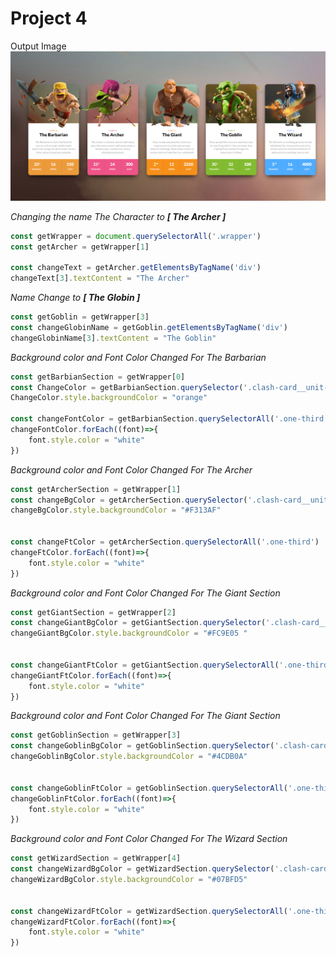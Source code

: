 # Project 4 
Output Image
![Image](./Output/DOM%20P1%20SS.png)

_Changing the name The Character to **[ The Archer ]**_
```javascript
const getWrapper = document.querySelectorAll('.wrapper')
const getArcher = getWrapper[1]

const changeText = getArcher.getElementsByTagName('div')
changeText[3].textContent = "The Archer"
```

_Name Change to **[ The Globin ]**_

```javascript
const getGoblin = getWrapper[3]
const changeGlobinName = getGoblin.getElementsByTagName('div')
changeGlobinName[3].textContent = "The Goblin"
```

_Background color and Font Color Changed For The Barbarian_

```javascript
const getBarbianSection = getWrapper[0]
const ChangeColor = getBarbianSection.querySelector('.clash-card__unit-stats')
ChangeColor.style.backgroundColor = "orange"

const changeFontColor = getBarbianSection.querySelectorAll('.one-third')
changeFontColor.forEach((font)=>{
    font.style.color = "white"
})
```

_Background color and Font Color Changed For The Archer_

```javascript
const getArcherSection = getWrapper[1]
const changeBgColor = getArcherSection.querySelector('.clash-card__unit-stats')
changeBgColor.style.backgroundColor = "#F313AF"


const changeFtColor = getArcherSection.querySelectorAll('.one-third')
changeFtColor.forEach((font)=>{
    font.style.color = "white"
})
```

_Background color and Font Color Changed For The Giant Section_

```javascript
const getGiantSection = getWrapper[2]
const changeGiantBgColor = getGiantSection.querySelector('.clash-card__unit-stats')
changeGiantBgColor.style.backgroundColor = "#FC9E05 "


const changeGiantFtColor = getGiantSection.querySelectorAll('.one-third')
changeGiantFtColor.forEach((font)=>{
    font.style.color = "white"
})

```

_Background color and Font Color Changed For The Giant Section_

```javascript
const getGoblinSection = getWrapper[3]
const changeGoblinBgColor = getGoblinSection.querySelector('.clash-card__unit-stats')
changeGoblinBgColor.style.backgroundColor = "#4CDB0A"


const changeGoblinFtColor = getGoblinSection.querySelectorAll('.one-third')
changeGoblinFtColor.forEach((font)=>{
    font.style.color = "white"
})

```

_Background color and Font Color Changed For The Wizard Section_

```javascript
const getWizardSection = getWrapper[4]
const changeWizardBgColor = getWizardSection.querySelector('.clash-card__unit-stats')
changeWizardBgColor.style.backgroundColor = "#07BFD5"


const changeWizardFtColor = getWizardSection.querySelectorAll('.one-third')
changeWizardFtColor.forEach((font)=>{
    font.style.color = "white"
})

```


